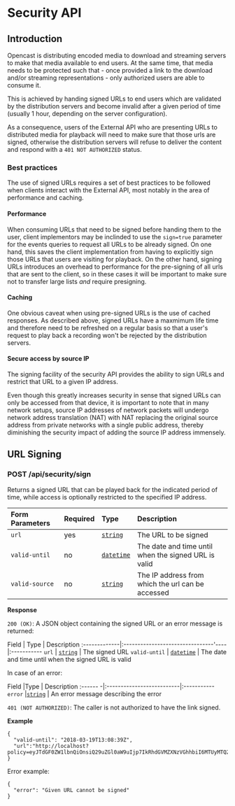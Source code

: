 # Security API

## Introduction

Opencast is distributing encoded media to download and streaming servers to make that media available to end users. At
the same time, that media needs to be protected such that - once provided a link to the download and/or streaming
representations - only authorized users are able to consume it.

This is achieved by handing signed URLs to end users which are validated by the distribution servers and become invalid
after a given period of time (usually 1 hour, depending on the server configuration).

As a consequence, users of the External API who are presenting URLs to distributed media for playback will need to make
sure that those urls are signed, otherwise the distribution servers will refuse to deliver the content and respond with
a `401 NOT AUTHORIZED` status.

### Best practices

The use of signed URLs requires a set of best practices to be followed when clients interact with the External API,
most notably in the area of performance and caching.

#### Performance

When consuming URLs that need to be signed before handing them to the user, client implementors may be inclinded to use
the `sign=true` parameter for the events queries to request all URLs to be already signed. On one hand, this saves the
client implementation from having to explicitly sign those URLs that users are visiting for playback. On the other hand,
signing URLs introduces an overhead to performance for the pre-signing of all urls that are sent to the client, so in
these cases it will be important to make sure not to transfer large lists *and* require presigning.

#### Caching

One obvious caveat when using pre-signed URLs is the use of cached responses. As described above, signed URLs have a
maxmimum life time and therefore need to be refreshed on a regular basis so that a user's request to play back a
recording won't be rejected by the distribution servers.

#### Secure access by source IP

The signing facility of the security API provides the ability to sign URLs and restrict that URL to a given IP address.

Even though this greatly increases security in sense that signed URLs can only be accessed from that device, it is
important to note that in many network setups, source IP addresses of network packets will undergo network address
translation (NAT) with NAT replacing the original source address from private networks with a single public address,
thereby diminishing the security impact of adding the source IP address immensely.

## URL Signing

### POST /api/security/sign

Returns a signed URL that can be played back for the indicated period of time, while access is optionally restricted to
the specified IP address.

Form Parameters | Required |Type                                  | Description
:---------------|:---------|:-------------------------------------|:----------------------------
`url`           | yes      | [`string`](types.md#basic)           | The URL to be signed
`valid-until`   | no       | [`datetime`](types.md#date-and-time) | The date and time until when the signed URL is valid
`valid-source`  | no       | [`string`](types.md#basic)           | The IP address from which the url can be accessed

__Response__

`200 (OK)`: A JSON object containing the signed URL or an error message is returned:

Field         | Type                                 | Description
:-------------|:--------------------------------'----|:-----------
`url`         | [`string`](types.md#basic)           | The signed URL
`valid-until` | [`datetime`](types.md#date-and-time) | The date and time until when the signed URL is valid

In case of an error:

Field    |Type                       | Description
:------ -|:--------------------------|:-----------
`error`  |[`string`](types.md#basic) | An error message describing the error

`401 (NOT AUTHORIZED)`: The caller is not authorized to have the link signed.

__Example__

```
{
  "valid-until": "2018-03-19T13:08:39Z",
  "url":"http://localhost?policy=eyJTdGF0ZW1lbnQiOnsiQ29uZGl0aW9uIjp7IkRhdGVMZXNzVGhhbiI6MTUyMTQ2NDkxOTI4NH0sIlJlc291cmNlIjoiaHR0cDpcL1wvbG9jYWxob3N0In19&keyId=demoKeyOne&signature=717dd8f958a15c1cdb7e88a61417a07bb6a1e6238d9293805cc0893f798a07e8"
}
```

Error example:

```
{
  "error": "Given URL cannot be signed"
}
```

